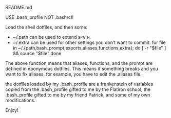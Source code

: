 README.md

USE .bash_profile NOT .bashrc!!

Load the shell dotfiles, and then some:
* ~/.path can be used to extend `$PATH`.
* ~/.extra can be used for other settings you don’t want to commit.
for file in ~/.{path,bash_prompt,exports,aliases,functions,extra}; do
	[ -r "$file" ] && source "$file"
done

The above function means that aliases, functions, and the prompt are defined in
eponymous dotfiles. This means if something breaks and you want to fix aliases,
for example, you have to edit the .aliases file. 

the dotfiles loaded by my .bash_profile are a frankenstein of variables copied 
from the .bash_profile gifted to me by the Flatiron school, the .bash_profile 
gifted to me by my friend Patrick, and some of my own modifications. 

Enjoy!